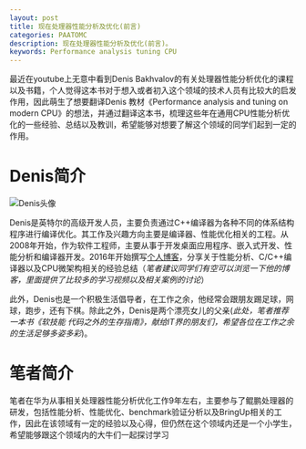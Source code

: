 ```yaml
---
layout: post
title: 现在处理器性能分析及优化(前言)
categories: PAATOMC
description: 现在处理器性能分析及优化(前言)。
keywords: Performance analysis tuning CPU
---
```


最近在youtube上无意中看到Denis Bakhvalov的有关处理器性能分析优化的课程以及书籍，个人觉得这本书对于想入或者初入这个领域的技术人员有比较大的启发作用，因此萌生了想要翻译Denis 教材《Performance analysis and tuning on modern CPU》的想法，并通过翻译这本书，梳理这些年在通用CPU性能分析优化的一些经验、总结以及教训，希望能够对想要了解这个领域的同学们起到一定的作用。

# Denis简介
![Denis头像](https://easyperf.net/img/dendibakh_2020_250px.jpeg)

Denis是英特尔的高级开发人员，主要负责通过C++编译器为各种不同的体系结构程序进行编译优化。其工作及兴趣方向主要是编译器、性能优化相关的工程。从2008年开始，作为软件工程师，主要从事于开发桌面应用程序、嵌入式开发、性能分析和编译器开发。2016年开始撰写[个人博客]( http://easyperf.net)，分享关于性能分析、C/C++编译器以及CPU微架构相关的经验总结（*笔者建议同学们有空可以浏览一下他的博客，里面提供了比较多的学习视频以及相关案例的讨论*）

此外，Denis也是一个积极生活倡导者，在工作之余，他经常会跟朋友踢足球，网球，跑步，还有下棋。除此之外，Denis是两个漂亮女儿的父亲(*此处，笔者推荐一本书《软技能 代码之外的生存指南》，献给IT界的朋友们，希望各位在工作之余的生活足够多姿多彩*)。


# 笔者简介
笔者在华为从事相关处理器性能分析优化工作9年左右，主要参与了鲲鹏处理器的研发，包括性能分析、性能优化、benchmark验证分析以及BringUp相关的工作，因此在该领域有一定的经验以及心得，但仍然在这个领域内还是一个小学生，希望能够跟这个领域内的大牛们一起探讨学习


